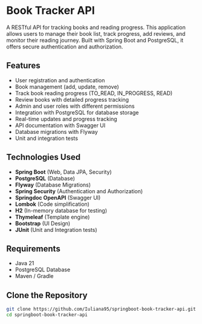 # Book Tracker API

A RESTful API for tracking books and reading progress. This application allows users to manage their book list, track progress, add reviews, and monitor their reading journey. Built with Spring Boot and PostgreSQL, it offers secure authentication and authorization.

## Features

- User registration and authentication
- Book management (add, update, remove)
- Track book reading progress (TO_READ, IN_PROGRESS, READ)
- Review books with detailed progress tracking
- Admin and user roles with different permissions
- Integration with PostgreSQL for database storage
- Real-time updates and progress tracking
- API documentation with Swagger UI
- Database migrations with Flyway
- Unit and integration tests

## Technologies Used

- **Spring Boot** (Web, Data JPA, Security)
- **PostgreSQL** (Database)
- **Flyway** (Database Migrations)
- **Spring Security** (Authentication and Authorization)
- **Springdoc OpenAPI** (Swagger UI)
- **Lombok** (Code simplification)
- **H2** (In-memory database for testing)
- **Thymeleaf** (Template engine)
- **Bootstrap** (UI Design)
- **JUnit** (Unit and Integration tests)

## Requirements

- Java 21
- PostgreSQL Database
- Maven / Gradle

## Clone the Repository

```bash
git clone https://github.com/Iuliana95/springboot-book-tracker-api.git
cd springboot-book-tracker-api
```